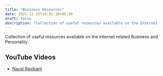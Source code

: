 ```yaml
---
title: "Business Resources"
date: 2021-12-15T18:31:18+05:30
draft: false
description: "Collection of useful resources available on the Internet related to Business and Personality."
---
```


Collection of useful resources available on the Internet related Business and Personality.

## YouTube Videos

- [Naval Ravikant](https://www.youtube.com/c/NavalR/videos)